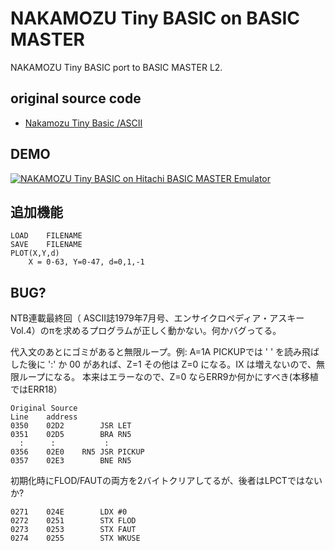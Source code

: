 # NAKAMOZU Tiny BASIC on BASIC MASTER 

NAKAMOZU Tiny BASIC port to BASIC MASTER L2.

## original source code

- [Nakamozu Tiny Basic /ASCII](https://hyamasynth.web.fc2.com/ACII_NTB/ACII_NTB.html)

## DEMO

[![NAKAMOZU Tiny BASIC on Hitachi BASIC MASTER Emulator](http://img.youtube.com/vi/M3DNZJXfutU/0.jpg)](https://www.youtube.com/watch?v=M3DNZJXfutU)



## 追加機能

```
LOAD	FILENAME
SAVE	FILENAME
PLOT(X,Y,d)
	X = 0-63, Y=0-47, d=0,1,-1
```

## BUG?

NTB連載最終回（ ASCII誌1979年7月号、エンサイクロペディア・アスキーVol.4）のπを求めるプログラムが正しく動かない。何かバグってる。



代入文のあとにゴミがあると無限ループ。例: A=1A
PICKUPでは ' ' を読み飛ばした後に ':' か 00 があれば、Z=1
その他は Z=0 になる。IX は増えないので、無限ループになる。
本来はエラーなので、Z=0 ならERR9か何かにすべき(本移植ではERR18）

```
Original Source
Line	address
0350	02D2		JSR	LET
0351	02D5		BRA	RN5
  :      :           :
0356	02E0	RN5	JSR	PICKUP
0357	02E3		BNE	RN5
```

初期化時にFLOD/FAUTの両方を2バイトクリアしてるが、後者はLPCTではないか?

```
0271	024E		LDX	#0
0272	0251		STX	FLOD
0273	0253		STX	FAUT
0274	0255		STX	WKUSE
```

